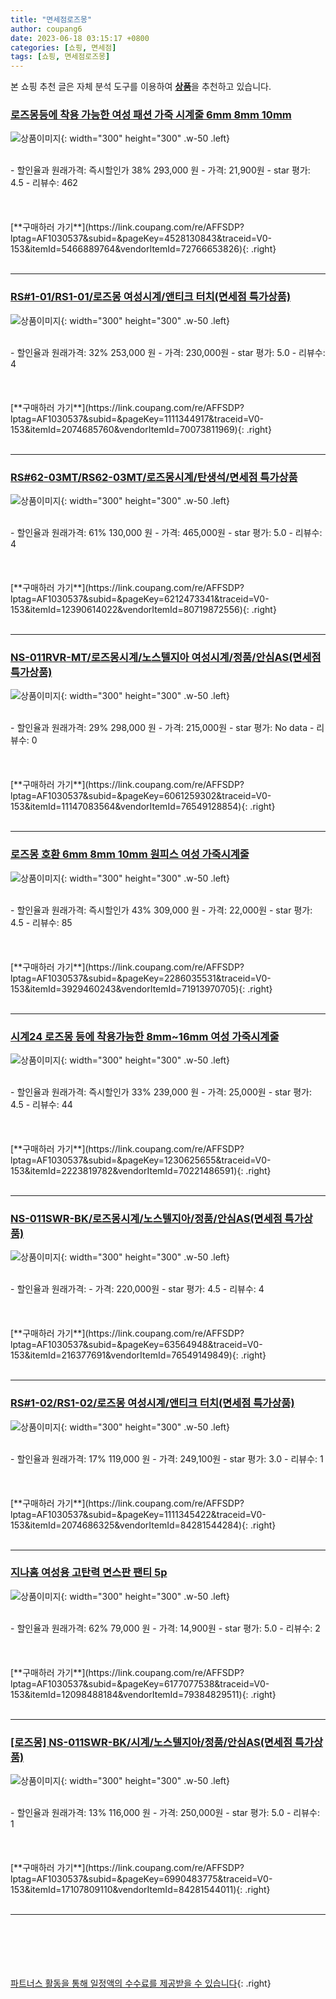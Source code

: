 ```yaml
---
title: "면세점로즈몽"
author: coupang6
date: 2023-06-18 03:15:17 +0800
categories: [쇼핑, 면세점]
tags: [쇼핑, 면세점로즈몽]
---
```


본 쇼핑 추천 글은 자체 분석 도구를 이용하여 [**상품**](https://link.coupang.com/a/bao1ui)을 추천하고 있습니다.

### [로즈몽등에 착용 가능한 여성 패션 가죽 시계줄 6mm 8mm 10mm](https://link.coupang.com/re/AFFSDP?lptag=AF1030537&subid=&pageKey=4528130843&traceid=V0-153&itemId=5466889764&vendorItemId=72766653826)

![상품이미지](https://thumbnail8.coupangcdn.com/thumbnails/remote/230x230ex/image/vendor_inventory/e72f/7eba2a07d544b9dce32e80791fef2f0297fc4ded7bc1c8e19f08e822a430.JPG){: width="300" height="300" .w-50 .left}


<br>
- 할인율과 원래가격: 즉시할인가 38%  293,000   원
- 가격: 21,900원
- star 평가: 4.5
- 리뷰수: 462
<br>
<br>
<br>
<br>
[**구매하러 가기**](https://link.coupang.com/re/AFFSDP?lptag=AF1030537&subid=&pageKey=4528130843&traceid=V0-153&itemId=5466889764&vendorItemId=72766653826){: .right}
<br>
<br>

---

### [RS#1-01/RS1-01/로즈몽 여성시계/앤티크 터치(면세점 특가상품)](https://link.coupang.com/re/AFFSDP?lptag=AF1030537&subid=&pageKey=1111344917&traceid=V0-153&itemId=2074685760&vendorItemId=70073811969)

![상품이미지](https://thumbnail7.coupangcdn.com/thumbnails/remote/230x230ex/image/vendor_inventory/58d1/56c11e6f208daecf161ab84ed1cc258a5543d49bdd4eeeec67b6ea220158.jpg){: width="300" height="300" .w-50 .left}


<br>
- 할인율과 원래가격: 32%  253,000   원
- 가격: 230,000원
- star 평가: 5.0
- 리뷰수: 4
<br>
<br>
<br>
<br>
[**구매하러 가기**](https://link.coupang.com/re/AFFSDP?lptag=AF1030537&subid=&pageKey=1111344917&traceid=V0-153&itemId=2074685760&vendorItemId=70073811969){: .right}
<br>
<br>

---

### [RS#62-03MT/RS62-03MT/로즈몽시계/탄생석/면세점 특가상품](https://link.coupang.com/re/AFFSDP?lptag=AF1030537&subid=&pageKey=6212473341&traceid=V0-153&itemId=12390614022&vendorItemId=80719872556)

![상품이미지](https://thumbnail8.coupangcdn.com/thumbnails/remote/230x230ex/image/vendor_inventory/6b0a/7cc5c787c0b4a242473f55d9180be9a353a5dd9257eeba39c338dbb48434.jpg){: width="300" height="300" .w-50 .left}


<br>
- 할인율과 원래가격: 61%  130,000   원
- 가격: 465,000원
- star 평가: 5.0
- 리뷰수: 4
<br>
<br>
<br>
<br>
[**구매하러 가기**](https://link.coupang.com/re/AFFSDP?lptag=AF1030537&subid=&pageKey=6212473341&traceid=V0-153&itemId=12390614022&vendorItemId=80719872556){: .right}
<br>
<br>

---

### [NS-011RVR-MT/로즈몽시계/노스텔지아 여성시계/정품/안심AS(면세점 특가상품)](https://link.coupang.com/re/AFFSDP?lptag=AF1030537&subid=&pageKey=6061259302&traceid=V0-153&itemId=11147083564&vendorItemId=76549128854)

![상품이미지](https://thumbnail10.coupangcdn.com/thumbnails/remote/230x230ex/image/vendor_inventory/d8d3/2ff26265f98b22abfdae1b095873ad246b4f3c89ab68f29942511c331f0a.jpg){: width="300" height="300" .w-50 .left}


<br>
- 할인율과 원래가격: 29%  298,000   원
- 가격: 215,000원
- star 평가: No data
- 리뷰수: 0
<br>
<br>
<br>
<br>
[**구매하러 가기**](https://link.coupang.com/re/AFFSDP?lptag=AF1030537&subid=&pageKey=6061259302&traceid=V0-153&itemId=11147083564&vendorItemId=76549128854){: .right}
<br>
<br>

---

### [로즈몽 호환 6mm 8mm 10mm 원피스 여성 가죽시계줄](https://link.coupang.com/re/AFFSDP?lptag=AF1030537&subid=&pageKey=2286035531&traceid=V0-153&itemId=3929460243&vendorItemId=71913970705)

![상품이미지](https://thumbnail9.coupangcdn.com/thumbnails/remote/230x230ex/image/vendor_inventory/7abf/136ffbb5a0a8b7c6f84a6640d0192accd06979124d91328b13befc4ce2ee.jpg){: width="300" height="300" .w-50 .left}


<br>
- 할인율과 원래가격: 즉시할인가 43%  309,000   원
- 가격: 22,000원
- star 평가: 4.5
- 리뷰수: 85
<br>
<br>
<br>
<br>
[**구매하러 가기**](https://link.coupang.com/re/AFFSDP?lptag=AF1030537&subid=&pageKey=2286035531&traceid=V0-153&itemId=3929460243&vendorItemId=71913970705){: .right}
<br>
<br>

---

### [시계24 로즈몽 등에 착용가능한 8mm~16mm 여성 가죽시계줄](https://link.coupang.com/re/AFFSDP?lptag=AF1030537&subid=&pageKey=1230625655&traceid=V0-153&itemId=2223819782&vendorItemId=70221486591)

![상품이미지](https://thumbnail9.coupangcdn.com/thumbnails/remote/230x230ex/image/vendor_inventory/6733/c0ee9a014eb4de9d0adc8c818cde3919c25a74620e9bbfef2332191132a4.JPG){: width="300" height="300" .w-50 .left}


<br>
- 할인율과 원래가격: 즉시할인가 33%  239,000   원
- 가격: 25,000원
- star 평가: 4.5
- 리뷰수: 44
<br>
<br>
<br>
<br>
[**구매하러 가기**](https://link.coupang.com/re/AFFSDP?lptag=AF1030537&subid=&pageKey=1230625655&traceid=V0-153&itemId=2223819782&vendorItemId=70221486591){: .right}
<br>
<br>

---

### [NS-011SWR-BK/로즈몽시계/노스텔지아/정품/안심AS(면세점 특가상품)](https://link.coupang.com/re/AFFSDP?lptag=AF1030537&subid=&pageKey=63564948&traceid=V0-153&itemId=216377691&vendorItemId=76549149849)

![상품이미지](https://thumbnail10.coupangcdn.com/thumbnails/remote/230x230ex/image/vendor_inventory/8674/ac7ea3c46e481d1f6379fee79301066fd6a57fd5ea28accc90ce787f8dcc.jpg){: width="300" height="300" .w-50 .left}


<br>
- 할인율과 원래가격: 
- 가격: 220,000원
- star 평가: 4.5
- 리뷰수: 4
<br>
<br>
<br>
<br>
[**구매하러 가기**](https://link.coupang.com/re/AFFSDP?lptag=AF1030537&subid=&pageKey=63564948&traceid=V0-153&itemId=216377691&vendorItemId=76549149849){: .right}
<br>
<br>

---

### [RS#1-02/RS1-02/로즈몽 여성시계/앤티크 터치(면세점 특가상품)](https://link.coupang.com/re/AFFSDP?lptag=AF1030537&subid=&pageKey=1111345422&traceid=V0-153&itemId=2074686325&vendorItemId=84281544284)

![상품이미지](https://thumbnail6.coupangcdn.com/thumbnails/remote/230x230ex/image/vendor_inventory/4b55/8a0fbc612fcc8a0e4c284ded7f9ea395673f57b3472ec1dbbf835cce69aa.jpg){: width="300" height="300" .w-50 .left}


<br>
- 할인율과 원래가격: 17%  119,000   원
- 가격: 249,100원
- star 평가: 3.0
- 리뷰수: 1
<br>
<br>
<br>
<br>
[**구매하러 가기**](https://link.coupang.com/re/AFFSDP?lptag=AF1030537&subid=&pageKey=1111345422&traceid=V0-153&itemId=2074686325&vendorItemId=84281544284){: .right}
<br>
<br>

---

### [지나홈 여성용 고탄력 면스판 팬티 5p](https://link.coupang.com/re/AFFSDP?lptag=AF1030537&subid=&pageKey=6177077538&traceid=V0-153&itemId=12098488184&vendorItemId=79384829511)

![상품이미지](https://thumbnail10.coupangcdn.com/thumbnails/remote/230x230ex/image/vendor_inventory/ae84/904e0d80f2ab1d8082e07405c9b865f242f7d30e3d04b5883e155d822365.png){: width="300" height="300" .w-50 .left}


<br>
- 할인율과 원래가격: 62%  79,000   원
- 가격: 14,900원
- star 평가: 5.0
- 리뷰수: 2
<br>
<br>
<br>
<br>
[**구매하러 가기**](https://link.coupang.com/re/AFFSDP?lptag=AF1030537&subid=&pageKey=6177077538&traceid=V0-153&itemId=12098488184&vendorItemId=79384829511){: .right}
<br>
<br>

---

### [[로즈몽] NS-011SWR-BK/시계/노스텔지아/정품/안심AS(면세점 특가상품)](https://link.coupang.com/re/AFFSDP?lptag=AF1030537&subid=&pageKey=6990483775&traceid=V0-153&itemId=17107809110&vendorItemId=84281544011)

![상품이미지](https://thumbnail9.coupangcdn.com/thumbnails/remote/230x230ex/image/vendor_inventory/bb7c/911efda4c863ed62ac0f3978259cbcb66b23e3042e675dc3c3af810e4a42.jpg){: width="300" height="300" .w-50 .left}


<br>
- 할인율과 원래가격: 13%  116,000   원
- 가격: 250,000원
- star 평가: 5.0
- 리뷰수: 1
<br>
<br>
<br>
<br>
[**구매하러 가기**](https://link.coupang.com/re/AFFSDP?lptag=AF1030537&subid=&pageKey=6990483775&traceid=V0-153&itemId=17107809110&vendorItemId=84281544011){: .right}
<br>
<br>

---
<br><br><br><br><br> [파트너스 활동을 통해 일정액의 수수료를 제공받을 수 있습니다](https://link.coupang.com/a/bao1ui){: .right}